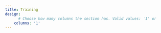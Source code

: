 ```yaml
---
title: Training
design:
      # Choose how many columns the section has. Valid values: '1' or '2'.
    columns: '1'
---
```

